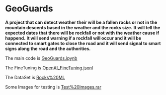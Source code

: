 # GeoGuards
**A project that can detect weather their will be a fallen rocks or not in the mountain descents based in the weather and the rocks size.**
**It will tell the expected dates that there will be rockfall or not with the weather cause if happend.** 
**It will send warning if a rockfall will occur and it will be connected to smart gates to close the road and it will send signal to smart signs along the road and the authorities.**

The main code is [GeoGuards.ipynb](GeoGuards.ipynb)

The FineTuning is [OpenAI_FineTuning.jsonl](OpenAI_FineTuning.jsonl)

The DataSet is [Rocks%20ML](Rocks%20ML)

Some Images for testing is [Test%20Images.rar](Test%20Images.rar)
